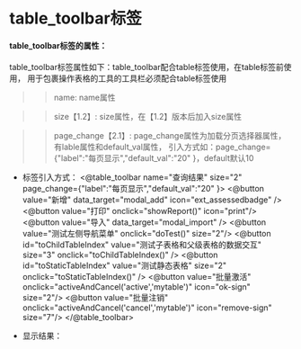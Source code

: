 # **table\_toolbar标签**

#### **table\_toolbar标签的属性：**

table\_toolbar标签属性如下：table\_toolbar配合table标签使用，在table标签前使用， 用于包裹操作表格的工具的工具栏必须配合table标签使用

>>   name: name属性

>>   size【1.2】: size属性，在【1.2】版本后加入size属性

>>   page_change【2.1】: page_change属性为加载分页选择器属性，有lable属性和default_val属性，
>>   引入方式如：page_change={"label":"每页显示","default_val":"20" }，default默认10

* 标签引入方式：
		<@table_toolbar name="查询结果" size="2" page_change={"label":"每页显示","default_val":"20" }>
			<@button  value="新增" data_target="modal_add" icon="ext_assessedbadge" />
			<@button  value="打印" onclick="showReport()" icon="print"/>
			<@button  value="导入" data_target="modal_import" />
			<@button  value="测试左侧导航菜单" onclick="doTest()" size="2"/>
			<@button id="toChildTableIndex" value="测试子表格和父级表格的数据交互" size="3" onclick="toChildTableIndex()" />
			<@button id="toStaticTableIndex" value="测试静态表格" size="2" onclick="toStaticTableIndex()" />
	        <@button  value="批量激活" onclick="activeAndCancel('active','mytable')" icon="ok-sign"  size="2"/>
			<@button  value="批量注销" onclick="activeAndCancel('cancel','mytable')" icon="remove-sign"  size="7"/>
		</@table_toolbar>

* 显示结果：



